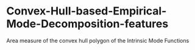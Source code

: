 # Convex-Hull-based-Empirical-Mode-Decomposition-features
Area measure of the convex hull polygon of the Intrinsic Mode Functions
